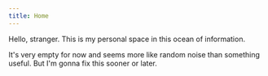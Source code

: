 ```yaml
---
title: Home
---
```


Hello, stranger. This is my personal space in this ocean of information.

It's very empty for now and seems more like random noise than something useful. But I'm gonna fix this sooner or later.

